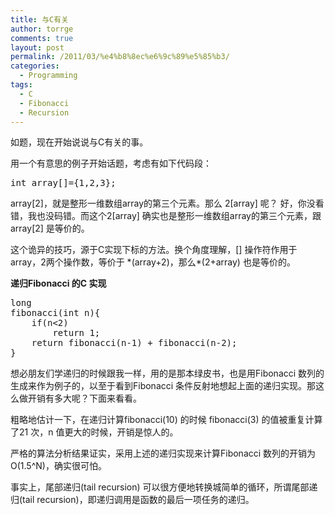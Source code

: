 ```yaml
---
title: 与C有关
author: torrge
comments: true
layout: post
permalink: /2011/03/%e4%b8%8ec%e6%9c%89%e5%85%b3/
categories:
  - Programming
tags:
  - C
  - Fibonacci
  - Recursion
---
```

如题，现在开始说说与C有关的事。

用一个有意思的例子开始话题，考虑有如下代码段：

<pre class="brush:cpp">int array[]={1,2,3};
</pre>

array[2]，就是整形一维数组array的第三个元素。那么 2[array] 呢？ 好，你没看错，我也没码错。而这个2[array] 确实也是整形一维数组array的第三个元素，跟array[2] 是等价的。

这个诡异的技巧，源于C实现下标的方法。换个角度理解，[] 操作符作用于array，2两个操作数，等价于 \*(array+2)，那么\*(2+array) 也是等价的。

**递归Fibonacci 的C 实现**

<pre class="brush:cpp">long
fibonacci(int n){
    if(n&lt;2)
        return 1;
    return fibonacci(n-1) + fibonacci(n-2);
}</pre>

想必朋友们学递归的时候跟我一样，用的是那本绿皮书，也是用Fibonacci 数列的生成来作为例子的，以至于看到Fibonacci 条件反射地想起上面的递归实现。那这么做开销有多大呢？下面来看看。

粗略地估计一下，在递归计算fibonacci(10) 的时候 fibonacci(3) 的值被重复计算了21 次，n 值更大的时候，开销是惊人的。

严格的算法分析结果证实，采用上述的递归实现来计算Fibonacci 数列的开销为 O(1.5^N)，确实很可怕。

事实上，尾部递归(tail recursion) 可以很方便地转换城简单的循环，所谓尾部递归(tail recursion)，即递归调用是函数的最后一项任务的递归。